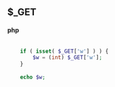 ## $_GET

<!--![](../../img/three-column-flexbox.png)-->


#### php

```php

    if ( isset( $_GET['w'] ) ) {
        $w = (int) $_GET['w'];
    }
    
    echo $w;

```
